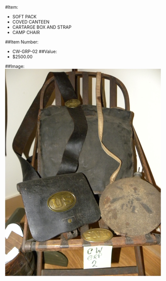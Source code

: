 #Item:
* SOFT PACK 
* COVED CANTEEN 
* CARTARGE BOX AND STRAP
* CAMP CHAIR




##Item Number:
* CW-GRP-02
##Value:
* $2500.00

##Image:
 ![CW-GRP-2](../../Images/CW-GRP-02.JPG)
 




